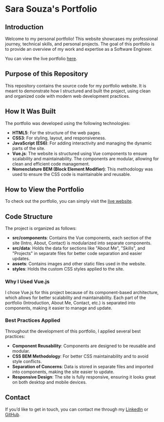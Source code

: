 # **Sara Souza's Portfolio**

## **Introduction**

Welcome to my personal portfolio! This website showcases my professional journey, technical skills, and personal projects. The goal of this portfolio is to provide an overview of my work and expertise as a Software Engineer. 

You can view the live portfolio [here](https://sarasouza.github.io/).

## **Purpose of this Repository**

This repository contains the source code for my portfolio website. It is meant to demonstrate how I structured and built the project, using clean and organized code with modern web development practices.

## **How It Was Built**

The portfolio was developed using the following technologies:

- **HTML5**: For the structure of the web pages.
- **CSS3**: For styling, layout, and responsiveness.
- **JavaScript (ES6)**: For adding interactivity and managing the dynamic parts of the site.
- **Vue.js**: The website is structured using Vue components to ensure scalability and maintainability. The components are modular, allowing for clean and efficient code management.
- **Nomenclature BEM (Block Element Modifier)**: This methodology was used to ensure the CSS code is maintainable and reusable.

## **How to View the Portfolio**

To check out the portfolio, you can simply visit the [live website](https://sarasouza.github.io/).

## **Code Structure**

The project is organized as follows:

- **src/components**: Contains the Vue components, each section of the site (Intro, About, Contact) is modularized into separate components.
- **src/data**: Holds the data for sections like "About Me", "Skills", and "Projects" in separate files for better code separation and easier updates.
- **assets**: Contains images and other static files used in the website.
- **styles**: Holds the custom CSS styles applied to the site.

### **Why I Used Vue.js**

I chose Vue.js for this project because of its component-based architecture, which allows for better scalability and maintainability. Each part of the portfolio (Introduction, About Me, Contact, etc.) is separated into components, making it easier to manage and update. 

### **Best Practices Applied**

Throughout the development of this portfolio, I applied several best practices:

- **Component Reusability**: Components are designed to be reusable and modular.
- **CSS BEM Methodology**: For better CSS maintainability and to avoid style conflicts.
- **Separation of Concerns**: Data is stored in separate files and imported into components, making the site easier to update.
- **Responsive Design**: The site is fully responsive, ensuring it looks great on both desktop and mobile devices.


## **Contact**

If you’d like to get in touch, you can contact me through my [LinkedIn](https://www.linkedin.com/in/sara-souza-931337116) or [GitHub](https://github.com/sarasouza18).
